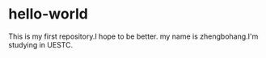 # hello-world
This is my first repository.I hope to be better.
my name is zhengbohang.I'm studying in UESTC.
